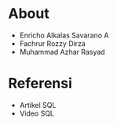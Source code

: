 # About

- Enricho Alkalas Savarano A
- Fachrur Rozzy Dirza
- Muhammad Azhar Rasyad

# Referensi

- Artikel SQL
- Video SQL
